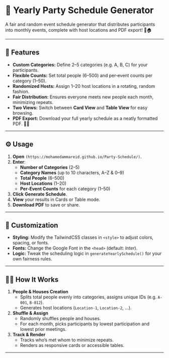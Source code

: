 # 🎉 Yearly Party Schedule Generator

A fair and random event schedule generator that distributes participants into monthly events, complete with host locations and PDF export! 📅🏠

---

## 🚀 Features

- **Custom Categories:** Define 2–5 categories (e.g. A, B, C) for your participants.  
- **Flexible Counts:** Set total people (6–500) and per‐event counts per category (1–50).  
- **Randomized Hosts:** Assign 1–20 host locations in a rotating, random fashion.  
- **Fair Distribution:** Ensures everyone meets new people each month, minimizing repeats.  
- **Two Views:** Switch between **Card View** and **Table View** for easy browsing.  
- **PDF Export:** Download your full yearly schedule as a neatly formatted PDF. 📄✨  

---

## ⚙️ Usage

1. **Open** `(https://mohamedammareid.github.io/Party-Schedule/)`.
2. **Enter**:
   - **Number of Categories** (2–5)  
   - **Category Names** (up to 10 characters, A–Z & 0–9)  
   - **Total People** (6–500)  
   - **Host Locations** (1–20)  
   - **Per‐Event Counts** for each category (1–50)  
3. **Click** **Generate Schedule**.  
4. **View** your results in Cards or Table mode.  
5. **Download PDF** to save or share.  

---

## 🎨 Customization

- **Styling:** Modify the TailwindCSS classes in `<style>` to adjust colors, spacing, or fonts.  
- **Fonts:** Change the Google Font in the `<head>` (default: _Inter_).  
- **Logic:** Tweak the scheduling logic in `generateYearlySchedule()` for your own fairness rules.  

---

## 👩‍💻 How It Works

1. **People & Houses Creation**  
   - Splits total people evenly into categories, assigns unique IDs (e.g. `A-001`, `B-012`).  
   - Generates host locations (`Location-1`, `Location-2`, …).  
2. **Shuffle & Assign**  
   - Randomly shuffles people and houses.  
   - For each month, picks participants by lowest participation and lowest prior meetings.  
3. **Track & Render**  
   - Tracks who’s met whom to minimize repeats.  
   - Renders as responsive cards or accessible tables.  

---
